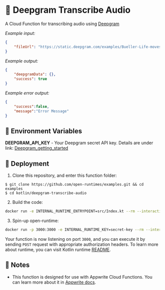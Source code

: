 # 🧹 Deepgram Transcribe Audio

A Cloud Function for transcribing audio using [Deepgram](https://deepgram.com/)

_Example input:_

```json
{
    "fileUrl": "https://static.deepgram.com/examples/Bueller-Life-moves-pretty-fast.wav"
}
```

_Example output:_


```json
{ 
    "deepgramData": {}, 
    "success": true 
}
```

_Example error output:_


```json
{
    "success":false,
    "message":"Error Message"
}
```

## 📝 Environment Variables

**DEEPGRAM_API_KEY** - Your Deepgram secret API key.
Details are under link: [Deepgram_getting_started](https://developers.deepgram.com/documentation/getting-started/)

## 🚀 Deployment

1. Clone this repository, and enter this function folder:

```
$ git clone https://github.com/open-runtimes/examples.git && cd examples
$ cd kotlin/deepgram-transcribe-audio
```

2. Build the code:

```bash
docker run -e INTERNAL_RUNTIME_ENTRYPOINT=src/Index.kt --rm --interactive --tty --volume $PWD:/usr/code openruntimes/kotlin:v2-1.6 sh /usr/local/src/build.sh
```

3. Spin-up open-runtime:

```bash
docker run -p 3000:3000 -e INTERNAL_RUNTIME_KEY=secret-key --rm --interactive --tty --volume $PWD/code.tar.gz:/tmp/code.tar.gz:ro openruntimes/kotlin:v2-1.6 sh /usr/local/src/start.sh
```

Your function is now listening on port `3000`, and you can execute it by sending `POST` request with appropriate authorization headers. To learn more about runtime, you can visit Kotlin runtime [README](https://github.com/open-runtimes/open-runtimes/tree/main/runtimes/kotlin-1.6).

## 📝 Notes

- This function is designed for use with Appwrite Cloud Functions. You can learn more about it in [Appwrite docs](https://appwrite.io/docs/functions).
